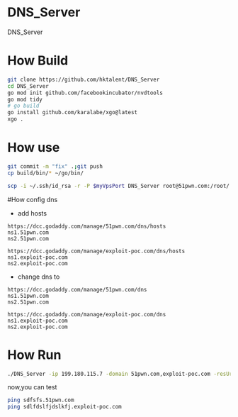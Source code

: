 # DNS_Server
DNS_Server

# How Build
```bash
git clone https://github.com/hktalent/DNS_Server
cd DNS_Server
go mod init github.com/facebookincubator/nvdtools
go mod tidy
# go build
go install github.com/karalabe/xgo@latest
xgo .
```
# How use
```bash
git commit -m "fix" .;git push
cp build/bin/* ~/go/bin/

scp -i ~/.ssh/id_rsa -r -P $myVpsPort DNS_Server root@51pwn.com:/root/
```

#How config dns
- add  hosts
```
https://dcc.godaddy.com/manage/51pwn.com/dns/hosts
ns1.51pwn.com
ns2.51pwn.com

https://dcc.godaddy.com/manage/exploit-poc.com/dns/hosts
ns1.exploit-poc.com
ns2.exploit-poc.com
```
- change dns to
```
https://dcc.godaddy.com/manage/51pwn.com/dns
ns1.51pwn.com
ns2.51pwn.com

https://dcc.godaddy.com/manage/exploit-poc.com/dns
ns1.exploit-poc.com
ns2.exploit-poc.com
```

# How Run
```bash
./DNS_Server -ip 199.180.115.7 -domain 51pwn.com,exploit-poc.com -resUrl http://127.0.0.1:9999

```
now,you can test
```bash
ping sdfsfs.51pwn.com
ping sdlfdslfjdslkfj.exploit-poc.com

```

